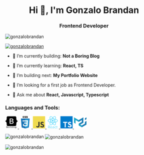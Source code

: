 <h1 align="center">Hi 👋, I'm Gonzalo Brandan</h1>
<h3 align="center">Frontend Developer</h3>

<p align="left"> <img src="https://komarev.com/ghpvc/?username=gonzalo-brandan&label=Profile%20views&color=0e75b6&style=flat" alt="gonzalobrandan" /> </p>

<p align="left"> <a href="https://github.com/ryo-ma/github-profile-trophy"><img src="https://github-profile-trophy.vercel.app/?username=gonzalo-brandan" alt="gonzalobrandan" /></a> </p>

- 🎥 I’m currently building: **Not a Boring Blog**

- 🌱 I’m currently learning: **React, TS**

- 🎥 I’m building next: **My Portfolio Website**

- 🤝 I’m looking for a first job as Frontend Developer.

- 💬 Ask me about **React, Javascript, Typescript**

<p align="left">
</p>

<h3 align="left">Languages and Tools:</h3>
<a href="https://getbootstrap.com" target="_blank" rel="noreferrer"> <img src="https://raw.githubusercontent.com/devicons/devicon/master/icons/bootstrap/bootstrap-plain-wordmark.svg" alt="bootstrap" width="40" height="40"/> </a> <a href="https://www.w3schools.com/css/" target="_blank" rel="noreferrer"> <img src="https://raw.githubusercontent.com/devicons/devicon/master/icons/css3/css3-original-wordmark.svg" alt="css3" width="40" height="40"/> </a> <a href="https://developer.mozilla.org/en-US/docs/Web/JavaScript" target="_blank" rel="noreferrer"> <img src="https://raw.githubusercontent.com/devicons/devicon/master/icons/javascript/javascript-original.svg" alt="javascript" width="40" height="40"/> </a> <a href="https://reactjs.org/" target="_blank" rel="noreferrer"> <img src="https://raw.githubusercontent.com/devicons/devicon/master/icons/react/react-original-wordmark.svg" alt="react" width="40" height="40"/> </a> <a href="https://www.typescriptlang.org/" target="_blank" rel="noreferrer"> <img src="https://raw.githubusercontent.com/devicons/devicon/master/icons/typescript/typescript-original.svg" alt="typescript" width="40" height="40"/> </a>
<a href="https://mui.com/material-ui/" target="_blank" rel="noreferrer"> <img src="https://raw.githubusercontent.com/devicons/devicon/master/icons/materialui/materialui-original.svg" alt="material-ui" width="40" height="40"/> </a> </p>

<p><img align="left" src="https://github-readme-stats.vercel.app/api/top-langs?username=gonzalo-brandan&show_icons=true&locale=en&layout=compact" alt="gonzalobrandan" /></p>

<p>&nbsp;<img align="center" src="https://github-readme-stats.vercel.app/api?username=gonzalo-brandan&show_icons=true&locale=en" alt="gonzalobrandan" /></p>

<p><img align="center" src="https://github-readme-streak-stats.herokuapp.com/?user=gonzalo-brandan&" alt="gonzalobrandan" /></p>

